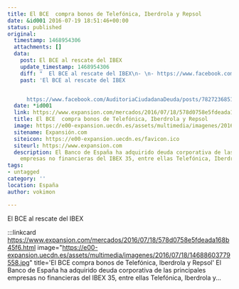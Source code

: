 ```yaml
---
title: El BCE  compra bonos de Telefónica, Iberdrola y Repsol
date: &id001 2016-07-19 18:51:46+00:00
status: published
original:
  timestamp: 1468954306
  attachments: []
  data:
    post: El BCE al rescate del IBEX
    update_timestamp: 1468954306
    diff: "  El BCE al rescate del IBEX\n- \n- https://www.facebook.com/AuditoriaCiudadanaDeuda/posts/782723685176177"
    past: 'El BCE al rescate del IBEX


      https://www.facebook.com/AuditoriaCiudadanaDeuda/posts/782723685176177'
  date: *id001
  link: https://www.expansion.com/mercados/2016/07/18/578d0758e5fdeada168b45f6.html
  title: El BCE  compra bonos de Telefónica, Iberdrola y Repsol
  image: https://e00-expansion.uecdn.es/assets/multimedia/imagenes/2016/07/18/14688603779558.jpg
  sitename: Expansión.com
  siteicon: https://e00-expansion.uecdn.es/favicon.ico
  siteurl: https://www.expansion.com
  description: El Banco de España ha adquirido deuda corporativa de las principales
    empresas no financieras del IBEX 35, entre ellas Telefónica, Iberdrola y...
tags:
- untagged
category: ''
location: España
author: vokimon

---
```

El BCE al rescate del IBEX

:::linkcard https://www.expansion.com/mercados/2016/07/18/578d0758e5fdeada168b45f6.html image="https://e00-expansion.uecdn.es/assets/multimedia/imagenes/2016/07/18/14688603779558.jpg" title='El BCE  compra bonos de Telefónica, Iberdrola y Repsol'
    El Banco de España ha adquirido deuda corporativa de las principales empresas no financieras del IBEX 35, entre ellas Telefónica, Iberdrola y...


